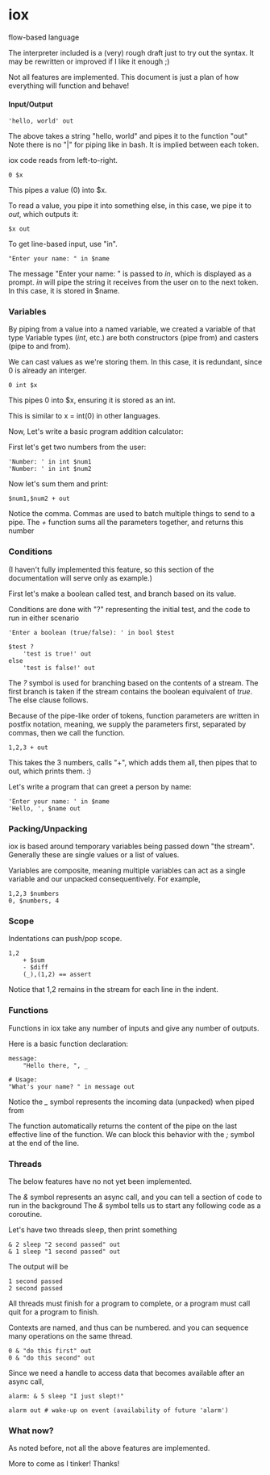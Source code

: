 # iox
flow-based language


The interpreter included is a (very) rough draft just to try out the syntax.
It may be rewritten or improved if I like it enough ;)

Not all features are implemented. This document is just a plan of how everything will function and behave!



#### Input/Output

```
'hello, world' out
```

The above takes a string "hello, world" and pipes it to the function "out"
Note there is no "|" for piping like in bash.  It is implied between each token.

iox code reads from left-to-right.

```
0 $x
```

This pipes a value (0) into $x.

To read a value, you pipe it into something else, in this case, we pipe it to *out*, which outputs it:

```
$x out
```

To get line-based input, use "in".

```
"Enter your name: " in $name
```

The message "Enter your name: " is passed to *in*, which is displayed as a prompt.
*in* will pipe the string it receives from the user on to the next token.
In this case, it is stored in $name.

### Variables

By piping from a value into a named variable, we created a variable of that type
Variable types (*int*, etc.) are both constructors (pipe from) and casters (pipe to and from).

We can cast values as we're storing them.  In this case, it is redundant, since
0 is already an interger.
    
```
0 int $x
```

This pipes 0 into $x, ensuring it is stored as an int.

This is similar to x = int(0) in other languages.

Now, Let's write a basic program addition calculator:

First let's get two numbers from the user:

```
'Number: ' in int $num1
'Number: ' in int $num2
```

Now let's sum them and print:

```
$num1,$num2 + out
```

Notice the comma.  Commas are used to batch multiple things to send to a pipe.
The *+* function sums all the parameters together, and returns this number

### Conditions

(I haven't fully implemented this feature, so this section of the documentation will serve only as example.)

First let's make a boolean called test, and branch based on its value.

Conditions are done with "?" representing the initial test,
and the code to run in either scenario

```
'Enter a boolean (true/false): ' in bool $test

$test ?
    'test is true!' out
else
    'test is false!' out
```

The *?* symbol is used for branching based on the contents of a stream.
The first branch is taken if the stream contains the boolean equivalent of *true*.
The else clause follows.

Because of the pipe-like order of tokens,
function parameters are written in postfix notation, meaning, we supply the
parameters first, separated by commas, then we call the function.

```
1,2,3 + out
```

This takes the 3 numbers, calls "+", which adds them all, then pipes that to out, which prints them. :)

Let's write a program that can greet a person by name:

```
'Enter your name: ' in $name
'Hello, ', $name out
```
### Packing/Unpacking

iox is based around temporary variables being passed down "the stream".  Generally these are single values or a list of values.

Variables are composite, meaning multiple variables can act as a single variable and our unpacked consequentively.
For example,

```
1,2,3 $numbers
0, $numbers, 4
```

### Scope

Indentations can push/pop scope.

```
1,2
    + $sum
    - $diff
    (_),(1,2) == assert
```

Notice that 1,2 remains in the stream for each line in the indent.

### Functions

Functions in iox take any number of inputs and give any number of outputs.

Here is a basic function declaration:

```
message:
    "Hello there, ", _

# Usage:
"What's your name? " in message out
```

Notice the *_* symbol represents the incoming data (unpacked) when piped from

The function automatically returns the content of the pipe on the last
effective line of the function.
We can block this behavior with the *;* symbol at the end of the line.

### Threads

The below features have no not yet been implemented.

The *&* symbol represents an async call, and you can tell a section of code to run in the background
The *&* symbol tells us to start any following code as a coroutine.

Let's have two threads sleep, then print something

```
& 2 sleep "2 second passed" out
& 1 sleep "1 second passed" out
```

The output will be 

```
1 second passed
2 second passed
```

All threads must finish for a program to complete, or a program must call quit for a program to
finish.

Contexts are named, and thus can be numbered. and you can sequence many operations on the same thread.

```
0 & "do this first" out
0 & "do this second" out
```

Since we need a handle to access data that becomes available after an async call,

```
alarm: & 5 sleep "I just slept!"

alarm out # wake-up on event (availability of future 'alarm')
```

### What now?

As noted before, not all the above features are implemented.

More to come as I tinker! Thanks!

